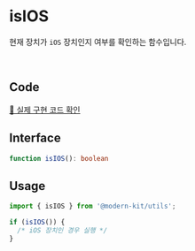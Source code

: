 # isIOS

현재 장치가 `iOS` 장치인지 여부를 확인하는 함수입니다.

<br />

## Code
[🔗 실제 구현 코드 확인](https://github.com/modern-agile-team/modern-kit/blob/main/packages/utils/src/device/isIOS/index.ts)

## Interface
```ts title="typescript"
function isIOS(): boolean 
```

## Usage
```ts title="typescript"
import { isIOS } from '@modern-kit/utils';

if (isIOS()) {
  /* iOS 장치인 경우 실행 */
}
```